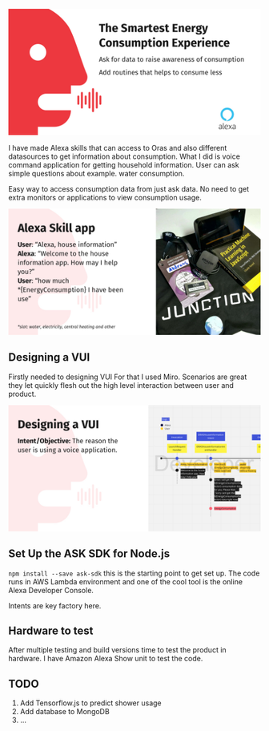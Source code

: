 
![Image01](https://github.com/vjandrei/junction2021/blob/main/submissionImage01.jpg)

I have made Alexa skills that can access to Oras and also different datasources to get information about consumption.
What I did is voice command application for getting household information. User can ask simple questions about example. water consumption. 

Easy way to access consumption data from just ask data. No need to get extra monitors or applications to view consumption usage. 

![Image01](https://github.com/vjandrei/junction2021/blob/main/submissionImage02.jpg)

## Designing a VUI

Firstly needed to designing VUI
For that I used Miro.  Scenarios are great they let quickly flesh out the high level interaction between user and product.

![Image01](https://github.com/vjandrei/junction2021/blob/main/submissionImage03.jpg)

## Set Up the ASK SDK for Node.js

`npm install --save ask-sdk` this is the starting point to get set up. 
The code runs in AWS Lambda environment and one of the cool tool is the online  Alexa Developer Console.

Intents are key factory here.  

## Hardware to test

After multiple  testing and build versions time to test the product in hardware. I have Amazon Alexa Show unit to test the code.

## TODO

1. Add Tensorflow.js to predict shower usage
2. Add database to MongoDB 
3. ...
